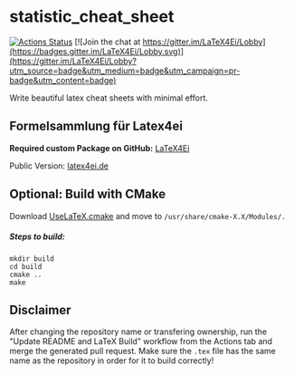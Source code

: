 # statistic_cheat_sheet

[![Actions Status](https://github.com/HeliosMon/statistic_cheat_sheet/workflows/CI/badge.svg)](https://github.com/HeliosMon/statistic_cheat_sheet)
[![Join the chat at https://gitter.im/LaTeX4Ei/Lobby](https://badges.gitter.im/LaTeX4Ei/Lobby.svg)](https://gitter.im/LaTeX4Ei/Lobby?utm_source=badge&utm_medium=badge&utm_campaign=pr-badge&utm_content=badge)

Write beautiful latex cheat sheets with minimal effort.

## Formelsammlung für Latex4ei

**Required custom Package on GitHub:** [LaTeX4Ei](https://github.com/latex4ei/latex4ei-packages)

Public Version: [latex4ei.de](http://latex4ei.de)

## Optional: Build with CMake

Download [UseLaTeX.cmake](https://cmake.org/Wiki/CMakeUserUseLATEX) and move to `/usr/share/cmake-X.X/Modules/.`

##### Steps to build:

```shell
mkdir build
cd build
cmake ..
make
```
## Disclaimer

After changing the repository name or transfering ownership, run the "Update README and LaTeX Build" workflow from the Actions tab and merge the generated pull request.
Make sure the `.tex` file has the same name as the repository in order for it to build correctly!
